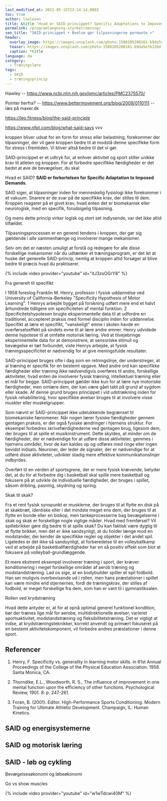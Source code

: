 ```yaml
---
last_modified_at: 2021-05-15T23:14:14.000Z
toc: true
author: lsolesen
title: &title "Hvad er SAID-princippet? Specific Adaptations to Imposed Demands!"
permalink: /programlaegning-styrketraening/
seo_title: "SAID-princippet • Øvelse gør tilpasningerne permante »"
header:
  overlay_image: https://images.unsplash.com/photo-1586205208101-b9da5ef6120d?ixid=MnwxMjA3fDB8MHxwaG90by1wYWdlfHx8fGVufDB8fHx8&ixlib=rb-1.2.1&auto=format&fit=crop&w=1950&q=80
  teaser: https://images.unsplash.com/photo-1586205208101-b9da5ef6120d?ixid=MnwxMjA3fDB8MHxwaG90by1wYWdlfHx8fGVufDB8fHx8&ixlib=rb-1.2.1&auto=format&fit=crop&w=400&q=80
  caption: *title
language: da
category:
  - Træningslære
tags:
  - SAID
  - træningsprincip
---
```


Hawley -- https://www.ncbi.nlm.nih.gov/pmc/articles/PMC2375570/

Pointer herfra? -- https://www.bettermovement.org/blog/2009/0110111 -- læs på maxer.dk

https://leo.fitness/blog/the-said-principle

https://www.nfpt.com/blog/what-said-says
vvv

kroppen bliver udsat for en form for stress eller belastning, forekommer der tilpasninger, der vil gøre kroppen bedre til at modstå denne specifikke form for stress i fremtiden. Vi bliver altså bedre til det vi gør.

SAID-princippet er et udtryk for, at enhver aktivitet og sport stiller unikke krav til atleten og kroppen. For at forbedre specifikke færdigheder er det bedst at øve de bevægelser, du skal  

Hvad er SAID? **SAID er forkortelsen for Specific Adaptation to Imposed Demands.**

SAID siger, at tilpasninger inden for menneskelig fysiologi ikke forekommer i et vakuum. Snarere er de svar på de specifikke krav, der stilles til dem. Kroppen reagerer på et givet krav, hvad enten det er biomekanisk eller neurologisk, med en specifik, forudsigelig tilpasning.

Og mens dette princip virker logisk og stort set indlysende, var det ikke altid tilfældet.


Tilpasningsprocessen er en generel tendens i kroppen, der gør sig gældende i alle sammenhænge og involverer mange mekanismer.

Selv om det er næsten umuligt at forstå og redegøre for alle disse forskellige mekanismer når du udtænker et træningsprogram, er det let at huske det generelle SAID-princip, nemlig at kroppen altid forsøger at blive bedre til præcis hvad du praktiserer.


{% include video provider="youtube" id="itJ3zsOGrY8" %}



Fra generelt til specifikt

I 1958 foreslog Franklin M. Henry, professor i fysisk uddannelse ved University of California-Berkeley "Specificity Hypothesis of Motor Learning". 1 Henrys arbejde bygget på forskning udført mere end et halvt århundrede tidligere om specificiteten af ​​mental funktion. 2 Specificitetshypotesen brugte eksperimentelle data til at udfordre en traditionel, accepteret praksis med formel disciplin inden for uddannelse. Specifikt at lære et specifikt, "vanskeligt" emne i skolen havde en overførselseffekt på sindets evne til at lære andre emner. Henry udvidede denne hypotese til at omfatte motorisk læring. Ved at tilvejebringe eksperimentelle data for at demonstrere, at sensoriske stimuli og bevægelse er tæt forbundet, viste Henrys arbejde, at fysisk træningsspecificitet er nødvendig for at give meningsfulde resultater.

SAID-princippet bruges ofte i dag som en retningslinje, der understreger, at al træning er specifik for en bestemt opgave. Med andre ord kan specifikke færdigheder eller træning ikke nødvendigvis overføres til andre, forskellige aktiviteter, hvad enten de involverer fysisk træning, intellektuel træning eller et mål for begge. SAID-princippet gælder ikke kun for at lære nye motoriske færdigheder, men omlære dem, der kan være gået tabt på grund af sygdom eller skade. Af denne grund bruges princippet i vid udstrækning inden for fysisk rehabilitering, hvor specifikke øvelser bruges til at involvere visse muskler eller muskelgrupper.

Som nævnt er SAID-princippet ikke udelukkende begrænset til biomekaniske fænomener. Når nogen lærer fysiske færdigheder gennem gentagen praksis, er der også fysiske ændringer i hjernens struktur. For eksempel forbedres skrivefærdighederne ved gentagen brug, ligesom dem, der bruges til at spille et musikinstrument. Dette skyldes, at minder om de færdigheder, der er nødvendige for at udføre disse aktiviteter, gemmes i hjernens områder, hvor de kan kaldes op og udføres med ringe eller ingen bevidst indsats. Neuroner, der leder de signaler, der er nødvendige for at udføre disse aktiviteter, udvikler stadig mere effektive kommunikationslinjer indbyrdes.

Overført til en verden af ​​sportsgrene, der er mere fysisk krævende, betyder det, at du for at forbedre dig i basketball skal spille mere basketball og fokusere på at udvikle de individuelle færdigheder, der bruges i spillet, såsom dribling, pasning, skydning og spring.


Skak til skak?

Fra et rent fysisk synspunkt er musklerne, der bruges til at flytte en disk på et skakbræt, identiske eller i det mindste meget ens dem, der bruges til at flytte en bonde eller en biskop, men tankeprocesserne bag bevægelserne i skak og skak er forskellige nogle vigtige måder. Hvad med fremførsel? Vil spillebrikker gøre dig bedre til at spille skak? Du kan faktisk være dygtig til at flytte brikker, men det er ikke sandsynligt, at du holder længe mod en modstander, der kender de specifikke regler og objekter i det andet spil. Ligeledes er det ikke så sandsynligt, at forberedelse til en volleyballkamp ved at arbejde på basketballfærdigheder har en så positiv effekt som blot at fokusere på volleyball-grundlæggende.

Et mere ekstremt eksempel involverer træning i sport, der kræver konditionering i meget forskellige områder af aerob træning og modstandstræning. Lad os sige, at en bodybuilder spiller et spil fodbold. Han ser muligvis overbevisende ud i rollen, men hans præstationer i spillet kan være mindre end stjernernes, fordi de træningskrav, der stilles af fodbold, er meget forskellige fra dem, som han er vant til i gymnastiksalen.

Rollen ved krydstræning

Hvad dette antyder er, at for at opnå optimal generel funktionel kondition, bør der trænes lige mål for aerobe, multidirektionelle øvelser, varieret sportsaktivitet, modstandstræning og fleksibilitetstræning. Det er vigtigt at indse, at krydstræningsteknikker, korrekt anvendt og primært fokuseret på en bestemt aktivitetskomponent, vil forbedre andres præstationer i denne sport.

## Referencer

1. Henry, F. Specificity vs. generality in learning motor skills. in 61st Annual Proceedings of the College of the Physical Education Association. 1958. Santa Monica, CA.

2. Thorndike, E.L., Woodworth, R. S., The influence of improvement in one mental function upon the efficiency of other functions. Psychological Review, 1901. 8: p. 247-261.

3. Foran, B. (2001). Editor. High-Performance Sports Conditioning. Modern Training for Ultimate Athletic Development. Champaign, IL: Human Kinetics.


## SAID og energisystemerne


## SAID og motorisk læring


## SAID - løb og cykling

Bevægelsesøkonomi og løbeøkonomi

Go vs show muscles

{% include video provider="youtube" id="w1wTdcwi40M" %}